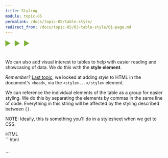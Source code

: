 ```yaml
---
title: Styling
module: topic-05
permalink: /docs/topic-05/table-style/
redirect_from: /docs/topic-05/03-table-style/01-page.md
---
```


<img src="./../../../img/arrow-divider.svg" style="width: 75px; border: none; margin: 0px 0 20px 0" />

We can also add visual interest to tables to help with easier reading and showcasing of data. We do this with the **style element**.

_Remember?_ [Last topic](../../topic-04/head-style), we looked at adding _style_ to HTML in the document's `<head>`, via the `<style>...</style>` element.

We can reference the individual elements of the table as a group for easier styling. We do this by separating the elements by commas in the same line of code. Everything in this string will be affected by the styling described between `{}`.

<span class="label label-info">NOTE:</span> Ideally, this is something you'll do in a stylesheet when we get to CSS.


<div id="code-heading">HTML</div>
```html
<head>
  <style>
      table, th, td {
        /* Attributes that will "decorate" the table: */
      }
  </style>
</head>

<body>
  <table>
    <!-- Table contents to-be-styled: -->
  </table>
</body>
```
